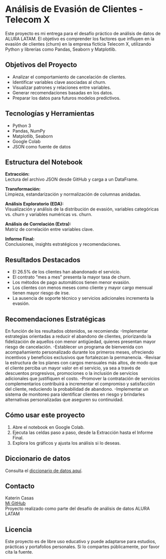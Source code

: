 # Análisis de Evasión de Clientes - Telecom X

Este proyecto es mi entrega para el desafío práctico de análisis de datos de ALURA LATAM. El objetivo es comprender los factores que influyen en la evasión de clientes (churn) en la empresa ficticia Telecom X, utilizando Python y librerías como Pandas, Seaborn y Matplotlib.

## Objetivos del Proyecto

- Analizar el comportamiento de cancelación de clientes.
- Identificar variables clave asociadas al churn.
- Visualizar patrones y relaciones entre variables.
- Generar recomendaciones basadas en los datos.
- Preparar los datos para futuros modelos predictivos.

## Tecnologías y Herramientas

- Python 3
- Pandas, NumPy
- Matplotlib, Seaborn
- Google Colab
- JSON como fuente de datos

## Estructura del Notebook

**Extracción:**  
Lectura del archivo JSON desde GitHub y carga a un DataFrame.

**Transformación:**  
Limpieza, estandarización y normalización de columnas anidadas.

**Análisis Exploratorio (EDA):**  
Visualización y análisis de la distribución de evasión, variables categóricas vs. churn y variables numéricas vs. churn.

**Análisis de Correlación (Extra):**  
Matriz de correlación entre variables clave.

**Informe Final:**  
Conclusiones, insights estratégicos y recomendaciones.

## Resultados Destacados

- El 26.5% de los clientes han abandonado el servicio.
- El contrato "mes a mes" presenta la mayor tasa de churn.
- Los métodos de pago automáticos tienen menor evasión.
- Los clientes con menos meses como cliente y mayor cargo mensual tienen mayor riesgo de irse.
- La ausencia de soporte técnico y servicios adicionales incrementa la evasión.

## Recomendaciones Estratégicas

En función de los resultados obtenidos, se recomienda:
-Implementar estrategias orientadas a reducir el abandono de clientes, priorizando la fidelización de aquellos con menor antigüedad, quienes presentan mayor riesgo de cancelación.
-Establecer un programa de bienvenida con acompañamiento personalizado durante los primeros meses, ofreciendo incentivos y beneficios exclusivos que fortalezcan la permanencia.
-Revisar la estructura de los planes con cargos mensuales más altos, de modo que el cliente perciba un mayor valor en el servicio, ya sea a través de descuentos progresivos, promociones o la inclusión de servicios adicionales que justifiquen el costo.
-Promover la contratación de servicios complementarios contribuirá a incrementar el compromiso y satisfacción del cliente, reduciendo la probabilidad de abandono. 
-Implementar un sistema de monitoreo para identificar clientes en riesgo y brindarles alternativas personalizadas que aseguren su continuidad.

## Cómo usar este proyecto

1. Abre el notebook en Google Colab.
2. Ejecuta las celdas paso a paso, desde la Extracción hasta el Informe Final.
3. Explora los gráficos y ajusta los análisis si lo deseas.

## Diccionario de datos

Consulta el [diccionario de datos aquí](diccionario_datos.md).

## Contacto

Katerin Casas  
[Mi GitHub](https://github.com/Katerincasas)  
Proyecto realizado como parte del desafío de análisis de datos ALURA LATAM

## Licencia

Este proyecto es de libre uso educativo y puede adaptarse para estudios, prácticas y portafolios personales. Si lo compartes públicamente, por favor cita la fuente.